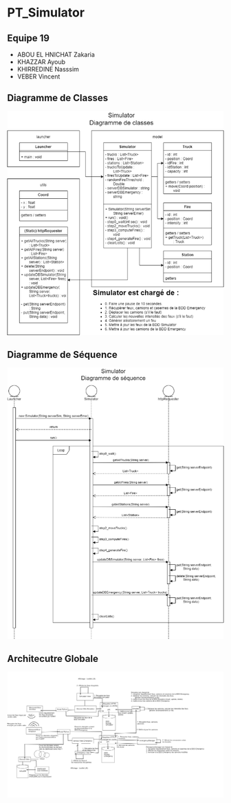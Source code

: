 # PT_Simulator
## Equipe 19
- ABOU EL HNICHAT Zakaria
- KHAZZAR Ayoub
- KHIRREDINE Nasssim
- VEBER Vincent
## Diagramme de Classes
![Diagramme de Classes](Simulator_DiagClass.png)
## Diagramme de Séquence
![Diagramme de Séquance](Simulator_DiagSeq.png)
## Architecutre Globale
![Architecture Globale](ArchitectureGlobale.png)
